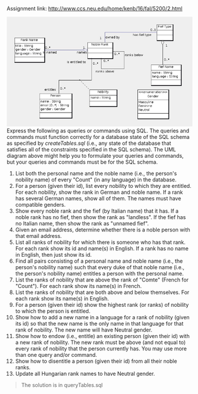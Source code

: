 Assignment link: http://www.ccs.neu.edu/home/kenb/16/fal/5200/2.html

![Nobility-UML diagram](nobility.jpg)
Express the following as queries or commands using SQL. The queries and commands must function correctly for a database state of the SQL schema as specified by *createTables.sql* (i.e., any state of the database that satisfies all of the constraints specified in the SQL schema). The UML diagram above might help you to formulate your queries and commands, but your queries and commands must be for the SQL schema.

1. List both the personal name and the noble name (i.e., the person's nobility name) of every "Count" (in any language) in the database.
2. For a person (given their id), list every nobility to which they are entitled. For each nobility, show the rank in German and noble name. If a rank has several German names, show all of them. The names must have compatible genders.
3. Show every noble rank and the fief (by Italian name) that it has. If a noble rank has no fief, then show the rank as "landless". If the fief has no Italian name, then show the rank as "unnamed fief".
4. Given an email address, determine whether there is a noble person with that email address.
5. List all ranks of nobility for which there is someone who has that rank. For each rank show its id and name(s) in English. If a rank has no name in English, then just show its id.
6. Find all pairs consisting of a personal name and noble name (i.e., the person's nobility name) such that every duke of that noble name (i.e., the person's nobility name) entitles a person with the personal name.
7. List the ranks of nobility that are above the rank of "Comte" (French for "Count"). For each rank show its name(s) in French.
8. List the ranks of nobility that are both above and below themselves. For each rank show its name(s) in English.
9. For a person (given their id) show the highest rank (or ranks) of nobility to which the person is entitled.
10. Show how to add a new name in a language for a rank of nobility (given its id) so that the new name is the only name in that language for that rank of nobility. The new name will have Neutral gender.
11. Show how to endow (i.e., entitle) an existing person (given their id) with a new rank of nobility. The new rank must be above (and not equal to) every rank of nobility that the person currently has. You may use more than one query and/or command.
12. Show how to disentitle a person (given their id) from all their noble ranks.
13. Update all Hungarian rank names to have Neutral gender.

> The solution is in queryTables.sql
